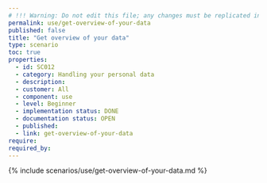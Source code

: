 ```yaml
---
# !!! Warning: Do not edit this file; any changes must be replicated in Excel !!!
permalink: use/get-overview-of-your-data
published: false
title: "Get overview of your data"
type: scenario
toc: true
properties:
  - id: SC012
  - category: Handling your personal data
  - description:
  - customer: All
  - component: use
  - level: Beginner
  - implementation status: DONE
  - documentation status: OPEN
  - published:
  - link: get-overview-of-your-data
require:
required_by:
---
```


{% include scenarios/use/get-overview-of-your-data.md %}
